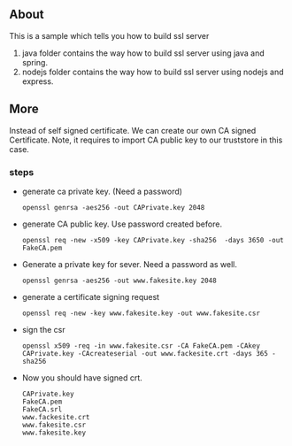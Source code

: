 ## About
This is a sample which tells you how to build ssl server
1. java folder contains the way how to build ssl server using java and spring.
2. nodejs folder contains the way how to build ssl server using nodejs and express.

## More
Instead of self signed certificate. We can create our own CA signed Certificate. 
Note, it requires to import CA public key to our truststore in this case.

### steps
* generate ca private key. (Need a password)

  `openssl genrsa -aes256 -out CAPrivate.key 2048`
  
* generate CA public key. Use password created before.

  `openssl req -new -x509 -key CAPrivate.key -sha256  -days 3650 -out FakeCA.pem`

* Generate a private key for sever. Need a password as well.
    
    `openssl genrsa -aes256 -out www.fakesite.key 2048`
    
* generate a certificate signing request

    `openssl req -new -key www.fakesite.key -out www.fakesite.csr`
    
* sign the csr
   
   `openssl x509 -req -in www.fakesite.csr -CA FakeCA.pem -CAkey CAPrivate.key -CAcreateserial -out www.fackesite.crt -days 365 -sha256`
* Now you should have signed crt.
  
   ```aidl
  CAPrivate.key
  FakeCA.pem
  FakeCA.srl
  www.fackesite.crt
  www.fakesite.csr
  www.fakesite.key
   ``` 
